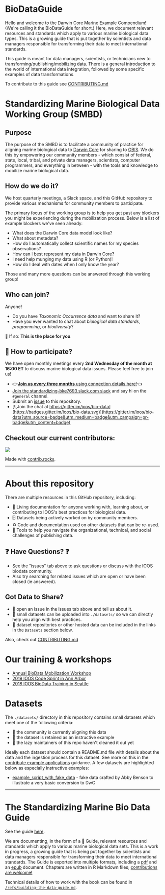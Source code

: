 # BioDataGuide

Hello and welcome to the Darwin Core Marine Example Compendium! (We're calling it the BioDataGuide for short.) Here, we document relevant resources and standards 
which apply to various marine biological data types. This is a growing guide that is put together by scientists and 
data managers responsible for transforming their data to meet international standards.

This guide is meant for  data managers, scientists, or technicians new to transforming/publishing/mobilizing data. 
There is a general introduction to the world of international data integration, followed by some specific examples of 
data transformations.

To contribute to this guide see [CONTRIBUTING.md](CONTRIBUTING.md)

# Standardizing Marine Biological Data Working Group (SMBD)

## Purpose
The purpose of the SMBD is to facilitate a community of practice for aligning marine biological data to [Darwin Core](https://dwc.tdwg.org/) 
for sharing to [OBIS](https://obis.org/). We do this by empowering our community members - which consist of federal, state, 
local, tribal, and private data managers, scientists, computer programmers, and everything in between - with the tools 
and knowledge to mobilize marine biological data.

## How do we do it?
We host quarterly meetings, a Slack space, and this GitHub repository to provide various mechanisms for community members
to participate. 

The primary focus of the working group is to help you get past any blockers you might be experiencing during the 
mobilization process. Below is a list of example blockers we've seen already:

* What does the Darwin Core data model look like?
* What about metadata?
* How do I automatically collect scientific names for my species observations?
* How can I best represent my data in Darwin Core?
* I need help munging my data using R (or Python)!
* How do I deal with dates when I only know the year?

Those and many more questions can be answered through this working group!

## Who can join?
Anyone!

* Do you have *Taxonomic Occurrence data* and want to share it?
* Have you ever wanted to chat about *biological data standards*, *programming*, or *biodiversity*?

👋 If so: **This is the place for you**.

## 📆 How to participate?
We have open monthly meetings every **2nd Wednesday of the month at 16:00 ET** to discuss marine biological data issues. 
Please feel free to join us!

* 👉[**Join us every three months** using connection details here!](https://docs.google.com/document/d/1JfXHFXhP0rB8juAK3-KvOtqtwDofPwewoAB_ZyFwSwY/edit#bookmark=id.1ksv4uv)👈
* [Join the standardizing-bke7693.slack.com slack](https://join.slack.com/t/standardizing-bke7693/shared_invite/zt-3e6ver93k-bWyulwD9JafUw9upCjL2mA) and say hi on the `#general` channel.
* Submit an [issue](https://github.com/ioos/bio_data_guide/issues) to this repository.
* [![Join the chat at https://gitter.im/ioos/bio-data](https://badges.gitter.im/ioos/bio-data.svg)](https://gitter.im/ioos/bio-data?utm_source=badge&utm_medium=badge&utm_campaign=pr-badge&utm_content=badge)

## Checkout our current contributors:

<a href="https://github.com/ioos/bio_data_guide/graphs/contributors">
  <img src="https://contrib.rocks/image?repo=ioos/bio_data_guide" />
</a>

Made with [contrib.rocks](https://contrib.rocks).

-----------------------------------------------------------
# About this repository

There are multiple resources in this GitHub repository, including:

* :notebook: Living documentation for anyone working with, learning about, or contributing to IOOS's best practices for biological data.
* 🗄️ Datasets being actively worked on by community members.
* ♻️ Code and documentation used on other datasets that can be re-used.
* 🧰 Tools to help you navigate the organizational, technical, and social challenges of publishing data.


## :question: Have Questions? :question:
* See the "issues" tab above to ask questions or discuss with the IOOS biodata community.
* Also try searching for related issues which are open or have been closed (ie answered).

## Got Data to Share?
* :speech_balloon: open an issue in the issues tab above and tell us about it.
* :floppy_disk: small datasets can be uploaded into `./datasets/` so we can directly help you align with best practices.
* :link: dataset repositories or other hosted data can be included in the links in the `Datasets` section below.

Also, check out [CONTRIBUTING.md](CONTRIBUTING.md)

# Our training & workshops
* [Annual BioData Mobilization Workshop](https://ioos.github.io/bio_mobilization_workshop/)
* [2019 IOOS Code Sprint in Ann Arbor](https://github.com/marinebon/bio_data_scripts_ioos_workshop_2019)
* [2018 IOOS BioData Training in Seattle](https://ioos.github.io/BioData-Training-Workshop)

# Datasets
The `./datasets/` directory in this repository contains small datasets which meet one of the following criteria:
* :construction_worker: the community is currently aligning this data
* :notebook: the dataset is retained as an instructive example
* :speak_no_evil: the lazy maintainers of this repo haven't cleaned it out yet 

Ideally each dataset should contain a README.md file with details about the data and the ingestion process for this dataset.
See more on this in the [contribute example applications](CONTRIBUTING.md#contribute-example-applications) guidance. A few datasets are highlighted below as especially instructive examples:

* [example_script_with_fake_data](https://github.com/ioos/bio_data_guide/tree/main/datasets/example_script_with_fake_data) - fake data crafted by Abby Benson to illustrate a very basic conversion to DwC

------------------------------------------------------

# The Standardizing Marine Bio Data Guide

See the guide [here](https://ioos.github.io/bio_data_guide/intro.html).

We are documenting, in the form of a :notebook: Guide, relevant resources and standards which apply to various marine biological data sets. 
This is a work in progress, a growing guide that is being put together by scientists and data managers responsible for transforming their data to meet international standards. 
The Guide is exported into multiple formats, including a [pdf](https://github.com/ioos/bio_data_guide/raw/gh-pages/darwin-core-guide.pdf) and an [epub](https://github.com/ioos/bio_data_guide/raw/gh-pages/darwin-core-guide.epub) document. 
Chapters are written in R Markdown files; [contributions are welcome!](https://github.com/ioos/bio_data_guide/blob/main/CONTRIBUTING.md)

Technical details of how to work with the book can be found in [`/refs/building-the-data-guide.md`](https://github.com/ioos/bio_data_guide/blob/main/refs/building-the-guide.md).

<!--

--------------------------------------------------------------------------

# Historical

This repo started at the 2019 IOOS code sprint.
Original documents from the sprint are retained on a fork of this repo in [marinebon/bio_data_scripts_ioos_workshop_2019](https://github.com/marinebon/bio_data_scripts_ioos_workshop_2019).


# more links:

* [marinebon.org](https://marinebon.org/)
* [more links from IOOS Code Sprint discussions(gdoc)](https://docs.google.com/document/d/1MWLYBMG5apFwUYuD9ZaKFNCkqT7i3NBjgwK7bGdtEd8/edit#bookmark=id.v03uousdt0h6)

-->
